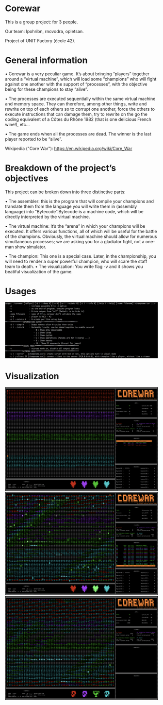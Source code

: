# Corewar
This is a group project: for 3 people.

Our team: lpohribn, rnovodra, opletsan.

Project of UNIT Factory (école 42).

# General information

• Corewar is a very peculiar game. It’s about bringing “players” together around a “virtual machine”, which will load some “champions” who will fight against one another with the support of “processes”, with the objective being for these champions to stay “alive”.

• The processes are executed sequentially within the same virtual machine and memory space. They can therefore, among other things, write and rewrite on top of each others so to corrupt one another, force the others to execute instructions that can damage them, try to rewrite on the go the coding equivalent of a Côtes du Rhône 1982 (that is one delicious French wine!), etc...

• The game ends when all the processes are dead. The winner is the last player reported to be “alive”.

Wikipedia ("Core War"): https://en.wikipedia.org/wiki/Core_War

# Breakdown of the project’s objectives
This project can be broken down into three distinctive parts:

• The assembler: this is the program that will compile your champions and translate them from the language you will write them in (assembly language) into “Bytecode”.Bytecode is a machine code, which will be directly interpreted by the virtual machine.

• The virtual machine: It’s the “arena” in which your champions will be executed. It offers various functions, all of which will be useful for the battle of the champions. Obviously, the virtual machine should allow for numerous simultaneous processes; we are asking you for a gladiator fight, not a one-man show simulator.

• The champion: This one is a special case. Later, in the championship, you will need to render a super powerful champion, who will scare the staff team to death.
• The visualization: You write flag -v and it shows you beatiful visualization of the game.

#  Usages
![Alt Text](https://raw.githubusercontent.com/lpohribn/Corewar/master/screen_shot/Screen%20Shot%202019-02-12%20at%203.08.24%20PM.png)


# Visualization
![Alt Text](https://raw.githubusercontent.com/lpohribn/Corewar/master/screen_shot/Screen%20Shot%202019-02-12%20at%203.27.49%20PM.png)
![Alt Text](https://raw.githubusercontent.com/lpohribn/Corewar/master/screen_shot/Screen%20Shot%202019-02-12%20at%203.29.21%20PM.png)
![Alt Text](https://github.com/lpohribn/Corewar/blob/master/screen_shot/Screen%20Shot%202019-02-12%20at%203.30.45%20PM.png)


